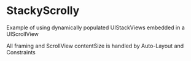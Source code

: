 # StackyScrolly

Example of using dynamically populated UIStackViews embedded in a UIScrollView

All framing and ScrollView contentSize is handled by Auto-Layout and Constraints

